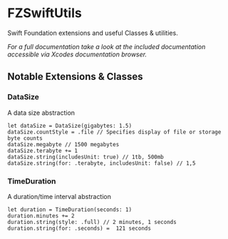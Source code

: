 # FZSwiftUtils

Swift Foundation extensions and useful Classes & utilities.

*For a full documentation take a look at the included documentation accessible via Xcodes documentation browser.*

## Notable Extensions & Classes

### DataSize
A data size abstraction 
```
let dataSize = DataSize(gigabytes: 1.5)
dataSize.countStyle = .file // Specifies display of file or storage byte counts
dataSize.megabyte // 1500 megabytes
dataSize.terabyte += 1
dataSize.string(includesUnit: true) // 1tb, 500mb
dataSize.string(for: .terabyte, includesUnit: false) // 1,5
```

### TimeDuration
A duration/time interval abstraction 
```
let duration = TimeDuration(seconds: 1)
duration.minutes += 2
duration.string(style: .full) // 2 minutes, 1 seconds
duration.string(for: .seconds) =  121 seconds
```
